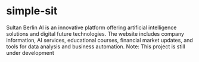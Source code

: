 # simple-sit
Sultan Berlin AI is an innovative platform offering artificial intelligence solutions and digital future technologies. The website includes company information, AI services, educational courses, financial market updates, and tools for data analysis and business automation. Note: This project is still under development
